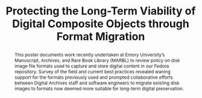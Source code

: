 ---
abstract: This poster documents work recently undertaken at Emory University’s Manuscript,
  Archives, and Rare Book Library (MARBL) to review policy on disk image file formats
  used to capture and store digital content in our Fedora repository. Survey of the
  field and current best practices revealed waning support for the formats previously
  used and prompted collaborative efforts between Digital Archives staff and software
  engineers to migrate existing disk images to formats now deemed more suitable for
  long-term digital preservation.
creators:
- Roke, Elizabeth
- Waugh, Dorothy
date: null
document_url: https://services.phaidra.univie.ac.at/api/object/o:429599/download
grand_parent: iPRES
institutions: []
keywords:
- digital preservation; disk imaging; file format migration; premis; digital archives;
  digital repositories
landing_page_url: https://phaidra.univie.ac.at/o:429599
language: eng
layout: publication
license: CC BY 4.0 International
notes_url: null
parent: iPRES 2015
presentation_url: null
publication_type: poster
size: 401955
source_name: iPRES
title: Protecting the Long-Term Viability of Digital Composite Objects through Format
  Migration
year: 2015
---